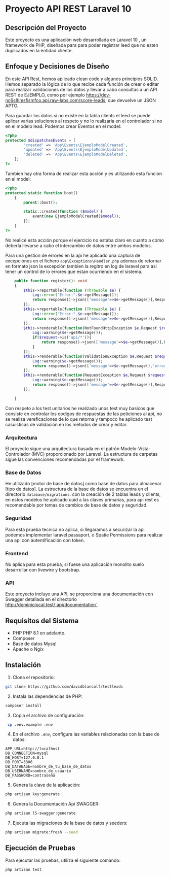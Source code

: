 
# Proyecto API REST Laravel 10

## Descripción del Proyecto

Este proyecto es una aplicación web desarrollada en Laravel 10 , un framework de PHP, diseñada para para poder registrar leed que no esten duplicados en la entidad cliente.

## Enfoque y Decisiones de Diseño

En este API Rest, hemos aplicado clean code y algunos principios SOLID. Hemos separado la lógica de lo que recibe cada función de crear o editar para realizar validaciones de los datos y llevar a cabo consultas a un API REST de EJEMPLO, como por ejemplo https://dev-nc6s8imsfismfco.api.raw-labs.com/score-leads, que devuelve un JSON APTO.

Para guardar los datos si no existe en la tabla clients el leed se puede aplicar varias soluciones al respeto y no lo realizaria en el controlador si no en el modelo lead. 
Podemos crear Eventos en el model:
```php
<?php
protected $dispatchesEvents = [
        'created' => 'App\Events\EjemploModelCreated',
        'updated' => 'App\Events\EjemploModelUpdated',
        'deleted' => 'App\Events\EjemploModelDeleted',
    ];
?>
```
Tambien hay otra forma de realizar esta acción y es utilizando esta funcion en el model:
```php
<?php
protected static function boot()
    {
        parent::boot();

        static::created(function ($model) {
            event(new EjemploModelCreated($model));
        });
    }
?>
```
No realicé esta acción porque el ejercicio no estaba claro en cuanto a cómo debería llevarse a cabo el intercambio de datos entre ambos modelos.

Para una gestion de errores en la api he aplicado una captura de excepciones  en el fichero `app\Exceptions\Handler.php` ademas de retornar en formato json la excepción tambien la regitro en log de laravel para asi tener un control de lo errores que estan ocurriendo en el sistema. 
```php
    public function register(): void
    {
        $this->reportable(function (Throwable $e) {
            Log::error("Error:".$e->getMessage());
            return response()->json(['message'=>$e->getMessage()],Response::HTTP_INTERNAL_SERVER_ERROR);
        });
        $this->reportable(function (Throwable $e) {
            Log::error("Error:".$e->getMessage());
            return response()->json(['message'=>$e->getMessage()],Response::HTTP_INTERNAL_SERVER_ERROR);
        });
        $this->renderable(function(NotFoundHttpException $e,Request $request){
            Log::warning($e->getMessage());
            if($request->is('api/*')){
                return response()->json(['message'=>$e->getMessage()],Response::HTTP_NOT_FOUND);
            }
        });
        $this->renderable(function(ValidationException $e,Request $request){
            Log::warning($e->getMessage());
            return response()->json(['message'=>$e->getMessage(),'errors'=>$e->errors()],Response::HTTP_UNPROCESSABLE_ENTITY);
        });
        $this->renderable(function(RequestException $e,Request $request){
            Log::warning($e->getMessage());
            return response()->json(['message'=>$e->getMessage()],Response::HTTP_FORBIDDEN);
        });

    }
```
Con respeto a los test unitarios he realizado unos test muy basicos que consiste en controlar los codigos de respuestas de las peticiones al api, no se realiza vereficaciones de lo que retorna y tampoco he aplicado test casuisticas de validación en los metodos de crear y editar. 

### Arquitectura

El proyecto sigue una arquitectura basada en el patrón Modelo-Vista-Controlador (MVC) proporcionado por Laravel. La estructura de carpetas sigue las convenciones recomendadas por el framework.

### Base de Datos

He utilizado [motor de base de datos] como base de datos para almacenar [tipo de datos]. La estructura de la base de datos se encuentra en el directorio `database/migrations`. con  la creación de 2 tablas leads y clients, en estos modelos he aplicado uuid a las claves primarias, para api rest es recomendable por temas de cambios de base de datos y seguridad. 

### Seguridad

Para esta prueba tecnica no aplica, si llegaramos a securizar la api podemos implementar laravel passaport, o Spatie Permissions para realizar una api con autentificación con token.

### Frontend

No aplica para esta prueba, si fuese una aplicación monolito suelo desarrollar con livewire y bootstrap. 

### API

Este proyecto incluye una API, se proporciona una documentación con Swagger detallada en el directorio http://dominiolocal.test/`api/documentation`.

## Requisitos del Sistema

- PHP PHP 8.1 en adelante. 
- Composer
- Base de datos Mysql
- Apache o Ngix

## Instalación

1. Clona el repositorio: 
```bash
git clone https://github.com/davidblancolf/testleads
```
2. Instala las dependencias de PHP: 
```bash
composer install
```
3. Copia el archivo de configuración:
```bash
 cp .env.example .env
```
4. En el archivo `.env`, configura las variables relacionadas con la base de datos:

```env
APP_URL=http://localhost
DB_CONNECTION=mysql
DB_HOST=127.0.0.1
DB_PORT=3306
DB_DATABASE=nombre_de_tu_base_de_datos
DB_USERNAME=nombre_de_usuario
DB_PASSWORD=contraseña
```

5. Genera la clave de la aplicación:
```bash
php artisan key:generate
```
6. Genera la Documentación Api SWAGGER: 
```bash
php artisan l5-swagger:generate
```
7. Ejecuta las migraciones de la base de datos y seeders:
```bash 
php artisan migrate:fresh --seed
```

## Ejecución de Pruebas

Para ejecutar las pruebas, utiliza el siguiente comando:

```bash
php artisan test
